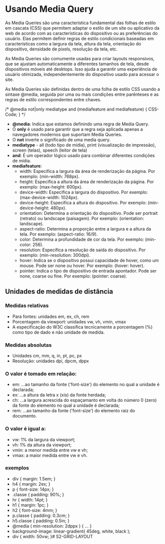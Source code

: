 # Usando Media Query
As Media Queries são uma característica fundamental das folhas de estilo em cascata (CSS) 
que permitem adaptar o estilo de um site ou aplicativo da web de acordo com as características 
do dispositivo ou as preferências do usuário. Elas permitem definir regras de estilo condicionais 
baseadas em características como a largura da tela, altura da tela, orientação do dispositivo, 
densidade de pixels, resolução da tela, etc.

As Media Queries são comumente usadas para criar layouts responsivos, que se ajustam automaticamente 
a diferentes tamanhos de tela, desde dispositivos móveis até desktops. Isso ajuda a garantir uma 
experiência de usuário otimizada, independentemente do dispositivo usado para acessar o site.

As Media Queries são definidas dentro de uma folha de estilo CSS usando a sintaxe @media, 
seguida por uma ou mais condições entre parênteses e as regras de estilo correspondentes 
entre chaves.


/* @media not|only mediatype and (mediafeature and mediafeature) {
    CSS-Code;
} */

- **@media**: Indica que estamos definindo uma regra de Media Query.
- O **only** é usado para garantir que a regra seja aplicada apenas a navegadores modernos que suportam Media Queries.
- O **not** inverte o significado de uma media query.
- **mediatype** - all (todo tipo de mídia), print (visualização de impressão), screen (telas), speech (leitor de tela)
- **and**: É um operador lógico usado para combinar diferentes condições de mídia.
- **mediafeature**:
    - width: Especifica a largura da área de renderização da página. Por exemplo: (min-width: 768px).
    - height: Especifica a altura da área de renderização da página. Por exemplo: (max-height: 600px).
    - device-width: Especifica a largura do dispositivo. Por exemplo: (max-device-width: 1024px).
    - device-height: Especifica a altura do dispositivo. Por exemplo: (min-device-height: 480px).
    - orientation: Determina a orientação do dispositivo. Pode ser portrait (retrato) ou landscape (paisagem). 
    Por exemplo: (orientation: landscape).
    - aspect-ratio: Determina a proporção entre a largura e a altura da tela. Por exemplo: (aspect-ratio: 16/9).
    - color: Determina a profundidade de cor da tela. Por exemplo: (min-color: 256).
    - resolution: Especifica a resolução de saída do dispositivo. Por exemplo: (min-resolution: 300dpi).
    - hover: Indica se o dispositivo possui capacidade de hover, como um mouse. Pode ser none ou hover. Por exemplo: (hover: hover).
    - pointer: Indica o tipo de dispositivo de entrada apontador. Pode ser none, coarse ou fine. Por exemplo: (pointer: coarse).

## Unidades de medidas de distância <length>
###    Medidas relativas
- Para fontes: unidades em, ex, ch, rem
- Porcentagem da viewport: unidades vw, vh, vmin, vmax
- A especificação do W3C classifica tecnicamente a porcentagem (%) como tipo de dado e não unidade de medida.
###    Medidas absolutas
- Unidades cm, mm, q, in, pt, pc, px
- Resolução: unidades dpi, dpcm, dppx

### O valor é tomado em relação:

- em: ...ao tamanho da fonte ('font-size') do elemento no qual a unidade é declarada;
- ex: ...a altura da letra x (xis) da fonte herdada;
- ch: ...a largura acrescida do espaçamanto em volta do número 0 (zero) da fonte do elemento no qual a unidade é declarada;
- rem: ...ao tamanho da fonte ('font-size') do elemento raiz do documento.

### O valor é igual a:

- vw: 1% da largura da viewport;
- vh: 1% da altura da viewport;
- vmin: a menor medida entre vw e vh;
- vmax: a maior medida entre vw e vh.

### exemplos
- div { margin: 1.5em; } 
- h4 { margin: 2ex; } 
- p { font-size: 14px; }
- .classe { padding: 90%; }
- hr { width: 14pt; } 
- h1 { margin: 1pc; } 
- h2 { font-size: 4mm; }
- p.classe { padding: 0.3cm; }
- h5.classe { padding: 0.5in; }
- @media ( min-resolution: 2dppx ) { ... }
- background-image: linear-gradient( 45deg, white, black );
- div { width: 50vw; }#   S 2 - G R I D - L A Y O U T  
 